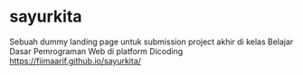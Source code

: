 # sayurkita
Sebuah dummy landing page untuk submission project akhir di kelas Belajar Dasar Pemrograman Web di platform Dicoding
https://fiimaarif.github.io/sayurkita/
